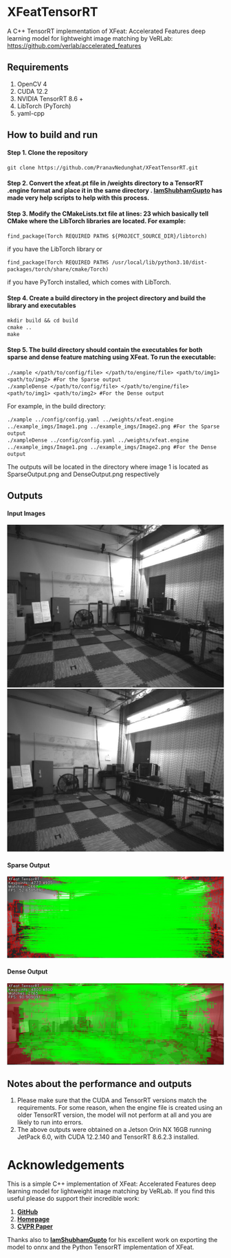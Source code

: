 # XFeatTensorRT
A C++ TensorRT implementation of XFeat: Accelerated Features deep learning model for lightweight image matching by VeRLab: https://github.com/verlab/accelerated_features

## Requirements
1) OpenCV 4
2) CUDA 12.2
3) NVIDIA TensorRT 8.6 +
4) LibTorch (PyTorch)
5) yaml-cpp

## How to build and run
#### Step 1. Clone the repository 
  ```
  git clone https://github.com/PranavNedunghat/XFeatTensorRT.git
  ```
#### Step 2. Convert the xfeat.pt file in /weights directory to a TensorRT .engine format and place it in the same directory . **[IamShubhamGupto](https://github.com/verlab/accelerated_features/pull/4)** has made very help scripts to help with this process.

#### Step 3. Modify the CMakeLists.txt file at lines: 23 which basically tell CMake where the LibTorch libraries are located. For example: 
  ```
  find_package(Torch REQUIRED PATHS ${PROJECT_SOURCE_DIR}/libtorch)
  ```
   if you have the LibTorch library or 
  ```
  find_package(Torch REQUIRED PATHS /usr/local/lib/python3.10/dist-packages/torch/share/cmake/Torch)
  ```
   if you have PyTorch installed, which comes with LibTorch.
  
#### Step 4. Create a build directory in the project directory and build the library and executables
  ```
  mkdir build && cd build
  cmake ..
  make
  ```
#### Step 5. The build directory should contain the executables for both sparse and dense feature matching using XFeat. To run the executable:
  ```
  ./xample </path/to/config/file> </path/to/engine/file> <path/to/img1> <path/to/img2> #For the Sparse output
  ./xampleDense </path/to/config/file> </path/to/engine/file> <path/to/img1> <path/to/img2> #For the Dense output
  ```
   For example, in the build directory:
  ```
  ./xample ../config/config.yaml ../weights/xfeat.engine ../example_imgs/Image1.png ../example_imgs/Image2.png #For the Sparse output
  ./xampleDense ../config/config.yaml ../weights/xfeat.engine ../example_imgs/Image1.png ../example_imgs/Image2.png #For the Dense output
  ```
The outputs will be located in the directory where image 1 is located as SparseOutput.png and DenseOutput.png respectively
## Outputs
#### Input Images
![Product Name Screen Shot](example_imgs/Image1.png)
![Product Name Screen Shot](example_imgs/Image2.png)
#### Sparse Output
![Product Name Screen Shot](example_imgs/SparseOutput.png)
#### Dense Output
![Product Name Screen Shot](example_imgs/DenseOutput.png)

## Notes about the performance and outputs
1) Please make sure that the CUDA and TensorRT versions match the requirements. For some reason, when the engine file is created using an older TensorRT version, the model will not perform at all and you are likely to run into errors.
2) The above outputs were obtained on a Jetson Orin NX 16GB running JetPack 6.0, with CUDA 12.2.140 and TensorRT 8.6.2.3 installed.    

# Acknowledgements
This is a simple C++ implementation of XFeat: Accelerated Features deep learning model for lightweight image matching by VeRLab. If you find this useful please do support their incredible work:
1) **[GitHub](https://github.com/verlab/accelerated_features)**
2) **[Homepage](https://www.verlab.dcc.ufmg.br/descriptors/xfeat_cvpr24/)**
3) **[CVPR Paper](https://openaccess.thecvf.com/content/CVPR2024/html/Potje_XFeat_Accelerated_Features_for_Lightweight_Image_Matching_CVPR_2024_paper.html)**

Thanks also to **[IamShubhamGupto](https://github.com/verlab/accelerated_features/pull/4)** for his excellent work on exporting the model to onnx and the Python TensorRT implementation of XFeat. 
